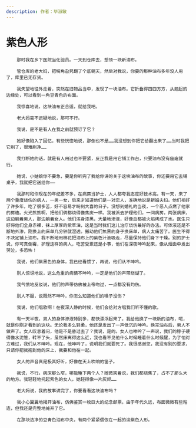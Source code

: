 ```yaml
---
description: 作者：毕淑敏
---
```


# 紫色人形

        那时我在乡下医院当化验员。一天到仓库去，想领一块新油布。

        管仓库的老大妈，把犄角旮旯翻了个底朝天，然后对我说，你要的那种油布多年没人用了，库里已无存货。

        我失望地往外走着，突然在旧物品当中，发现了一块油布。它折叠得四四方方，从翘起的边缘处，可以看到一角豆青色的布面。

        我惊喜地说，这块油布正合适，就给我吧。

        老大妈毫不迟疑地说，那可不行。

        我说，是不是有人在我之前就预订了它？

        她好像陷入了回忆，有些恍惚地说，那倒也不是……我没想到你把它给翻出来了……当时我把它刷了，很难刷净……

        我打断她的话，就是有人用过也不要紧，反正我是用它铺工作台，只要油布没有窟窿就行。

        她说，小姑娘你不要急，要是你听完了我给你讲的关于这块油布的故事，你还要用它去铺桌子，我就把它送给你——

        我那时和你现在的年纪差不多，在病房当护士，人人都夸我态度好技术高。有一天，来了两个重度烧伤的病人，一男一女，后来才知道他们是一对恋人，准确地说是新婚夫妇。他们相好了许多年，吃了很多苦，好不容易才盼到大喜的日子。没想到婚礼的当夜，一个恶人点燃了他家的房檐。火光熊熊啊，把他们俩都烧得像焦炭一样。我被派去护理他们。一间病房，两张病床，这边躺着男人，那边躺着女人。他们浑身漆黑，大量地渗液，好像血都被火焰烤成了水。医生只好将他们全身赤裸，抹上厚厚的紫草油，这是当时我们这儿治疗烧伤最好的办法。可体液还是不断地外渗，刚换上的床单几分钟就湿透。搬动他们焦黑的身子换床单，病人太痛苦了。医生不得不决定铺上油布。我不断地用棉花把油布上的紫色汁液吸走，尽量保持他们身下干燥。别的护士说，你可真倒霉，护理这样的病人，吃苦受累还是小事，他们在深夜呻吟起来，像从烟囱中发出哭泣，多恐怖！

        我说，他们紫黑色的身体，我已经看惯了，再说，他们从不呻吟。

        别人惊讶地说，这么危重的病情不呻吟，一定是他们的声带烧煳了。

        我气愤地反驳说，他们的声带仿佛被上帝吻过，一点都没有灼伤。

        别人不服，说既然不呻吟，你怎么知道他们的嗓子没伤？

        我说，他们唱歌啊！在夜深人静的时候，他们会给对方唱我们听不懂的歌。

        有一天半夜，男人的身体渗液特别多，都快漂浮起来了。我给他换了一块新的油布，喏，就是你刚才看到的这块。无论我多么轻柔，他还是发出了一声低沉的呻吟。换完油布后，男人不做声了。女人叹息着问，他是不是昏过去了？我说，是的。女人也呻吟了一声说，我们的脖子硬得像水泥管，转不了头，虽然床离得这么近，我也看不见他什么时候睡着什么时候醒，为了怕对方难过，我们从不呻吟。现在，他呻吟了，说明我们就要死了。我很感谢您，我没有别的要求，只请你把我抱到他的床上，我要和他在一起。

        女人的声音真是极其好听，好像在天上吹响的笛子。

        我说，不行。病床那么窄，哪能睡下两个人？她微笑着说，我们都烧焦了，占不了那么大的地方。我轻轻地托起紫色的女人，她轻得像一片灰烬……

        老大妈说，我的故事讲完了，你要看看这块油布吗？

        我小心翼翼地揭开油布，仿佛鉴赏一枚巨大的纪念邮票。由于年代久远，布面微微有些粘连，但我还是完整地摊开了它。

        在那块洁净的豆青色油布中央，有两个紧紧偎依在一起的淡紫色人形。

